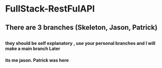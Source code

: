 # FullStack-RestFulAPI


<h2> There are 3 branches 
      (Skeleton,
      Jason,
      Patrick)
<h2>

<h4> they should be self explanatory , use your personal branches and I will make a main branch Later <h4>
its me jason. Patrick was here